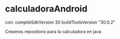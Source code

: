 # calculadoraAndroid
con:  compileSdkVersion 30
    buildToolsVersion "30.0.2"
    
Creamos repositorio para la calculadora en java 
